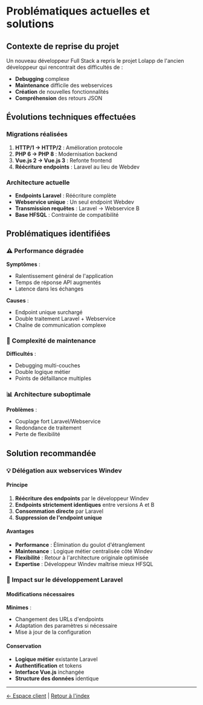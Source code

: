 # Problématiques actuelles et solutions

## Contexte de reprise du projet

Un nouveau développeur Full Stack a repris le projet Lolapp de l'ancien développeur qui rencontrait des difficultés de :
- **Debugging** complexe
- **Maintenance** difficile des webservices
- **Création** de nouvelles fonctionnalités
- **Compréhension** des retours JSON

## Évolutions techniques effectuées

### Migrations réalisées
1. **HTTP/1 → HTTP/2** : Amélioration protocole
2. **PHP 6 → PHP 8** : Modernisation backend
3. **Vue.js 2 → Vue.js 3** : Refonte frontend
4. **Réécriture endpoints** : Laravel au lieu de Webdev

### Architecture actuelle
- **Endpoints Laravel** : Réécriture complète
- **Webservice unique** : Un seul endpoint Webdev
- **Transmission requêtes** : Laravel → Webservice B
- **Base HFSQL** : Contrainte de compatibilité

## Problématiques identifiées

### ⚠️ Performance dégradée
**Symptômes** :
- Ralentissement général de l'application
- Temps de réponse API augmentés
- Latence dans les échanges

**Causes** :
- Endpoint unique surchargé
- Double traitement Laravel + Webservice
- Chaîne de communication complexe

### 🔧 Complexité de maintenance
**Difficultés** :
- Debugging multi-couches
- Double logique métier
- Points de défaillance multiples

### 📊 Architecture suboptimale
**Problèmes** :
- Couplage fort Laravel/Webservice
- Redondance de traitement
- Perte de flexibilité

## Solution recommandée

### 💡 Délégation aux webservices Windev

#### Principe
1. **Réécriture des endpoints** par le développeur Windev
2. **Endpoints strictement identiques** entre versions A et B
3. **Consommation directe** par Laravel
4. **Suppression de l'endpoint unique**

#### Avantages
- **Performance** : Élimination du goulot d'étranglement
- **Maintenance** : Logique métier centralisée côté Windev
- **Flexibilité** : Retour à l'architecture originale optimisée
- **Expertise** : Développeur Windev maîtrise mieux HFSQL

### 🔄 Impact sur le développement Laravel

#### Modifications nécessaires
**Minimes** :
- Changement des URLs d'endpoints
- Adaptation des paramètres si nécessaire
- Mise à jour de la configuration

#### Conservation
- **Logique métier** existante Laravel
- **Authentification** et tokens
- **Interface Vue.js** inchangée
- **Structure des données** identique

---
[← Espace client](./client-space.md) | [Retour à l'index](./readme.md)
